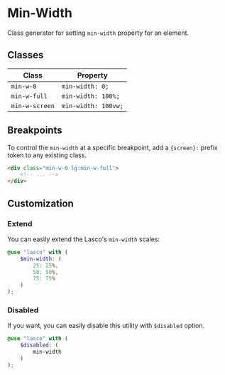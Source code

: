 # Min-Width

Class generator for setting `min-width` property for an element.

## Classes

| Class          | Property            |
|----------------|---------------------|
| `min-w-0`      | `min-width: 0;`     |
| `min-w-full`   | `min-width: 100%;`  |
| `min-w-screen` | `min-width: 100vw;` |

## Breakpoints

To control the `min-width` at a specific breakpoint, add a `{screen}:` prefix token to any existing class.

```html
<div class="min-w-0 lg:min-w-full">
    <!-- ... -->
</div>
```

## Customization

### Extend

You can easily extend the Lasco's `min-width` scales:

```scss
@use "lasco" with (
    $min-width: (
        25: 25%,
        50: 50%,
        75: 75%
    )
);
```

### Disabled

If you want, you can easily disable this utility with `$disabled` option.

```scss
@use "lasco" with (
    $disabled: (
        min-width
    )
);
```
